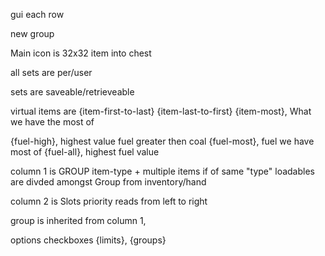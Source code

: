 gui each row

new group

Main icon is 32x32 item into chest

all sets are per/user

sets are saveable/retrieveable


virtual items are
{item-first-to-last}
{item-last-to-first}
{item-most}, What we have the most of

{fuel-high}, highest value fuel greater then coal
{fuel-most}, fuel we have most of
{fuel-all}, highest fuel value


column 1 is GROUP item-type + multiple items if of same "type"
loadables are divded amongst Group from inventory/hand

column 2 is Slots
priority reads from left to right

group is inherited from column 1,

options checkboxes {limits}, {groups}
